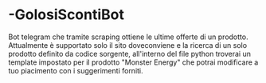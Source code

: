 # -GolosiScontiBot
Bot telegram che tramite scraping ottiene le ultime offerte di un prodotto. <br>
Attualmente è supportato solo il sito doveconviene e la ricerca di un solo prodotto definito da codice sorgente, all'interno del file python troverai un template impostato per il prodotto "Monster Energy" che potrai modificare a tuo piacimento con i suggerimenti forniti.
